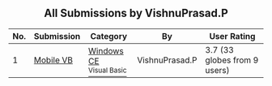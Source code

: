 ﻿<div align="center">

## All Submissions by VishnuPrasad\.P

</div>

No.  | Submission | Category | By   | User Rating
---- | ---------- | -------- | ---- | -----------
1 | [Mobile VB<br />](https://github.com/Planet-Source-Code/vishnuprasad-p-mobile-vb__1-72533) | [Windows CE<br /><sup>Visual Basic</sup>](../ByCategory/windows-ce__1-41.md) | VishnuPrasad\.P | 3.7 (33 globes from 9 users)
